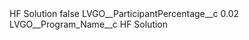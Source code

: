<?xml version="1.0" encoding="UTF-8"?>
<CustomMetadata xmlns="http://soap.sforce.com/2006/04/metadata" xmlns:xsi="http://www.w3.org/2001/XMLSchema-instance" xmlns:xsd="http://www.w3.org/2001/XMLSchema">
    <label>HF Solution</label>
    <protected>false</protected>
    <values>
        <field>LVGO__ParticipantPercentage__c</field>
        <value xsi:type="xsd:double">0.02</value>
    </values>
    <values>
        <field>LVGO__Program_Name__c</field>
        <value xsi:type="xsd:string">HF Solution</value>
    </values>
</CustomMetadata>
